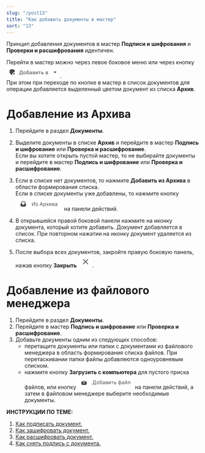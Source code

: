```yaml
---
slug: "/post13"
title: "Как добавить документы в мастер"
sort: "13"
---
```


Принцип добавления документов в мастер **Подписи и шифрования** и **Проверки и расшифрования** идентичен.

Перейти в мастер можно через левое боковое меню или через кнопку ![add-to-button.jpg](./images/add-to-button.jpg "Добавить в").  
При этом при переходе по кнопке в мастер в список документов для операции добавляется выделенный цветом документ из списка **Архив**.

# Добавление из Архива

1. Перейдите в раздел **Документы**.
2. Выделите документы в списке **Архив** и перейдите в мастер **Подпись и шифрование** или **Проверка и расшифрование**.  
Если вы хотите открыть пустой мастер, то не выбирайте документы и перейдите в мастер **Подпись и шифрование** или **Проверка и расшифрование**.
3. Если в списке нет документов, то нажмите **Добавить из Архива** в области формирования списка.  
Если в списке документы уже добавлены, то нажмите кнопку ![from-archive-button.jpg](./images/from-archive-button.jpg "Из Архива") на панели действий.

1. В открывшейся правой боковой панели нажмите на иконку документа, который хотите добавить.
    Документ добавляется в список. 
    При повторном нажатии на иконку документ удаляется из списка.

2. После выбора всех документов, закройте правую боковую панель, нажав кнопку **Закрыть** ![close-button.jpg](./images/close-button.jpg "Закрыть").
  
# Добавление из файлового менеджера

1. Перейдите в раздел **Документы**.
2. Перейдите в мастер **Подпись и шифрование** или **Проверка и расшифрование**.
3. Добавьте документы одним из следующих способов:
   - перетащите документы или папки с документами из файлового менеджера в область формирования списка файлов. При перетаскивании папки  файлы добавляются одноуровневым списком.
   - нажмите кнопку **Загрузить с компьютера** для пустого приска файлов, или  кнопку ![add-file-button.jpg](./images/add-file-button.jpg "Добавить файл") на панели действий, а затем в файловом менеджере выберите необходимые документы.

**ИНСТРУКЦИИ ПО ТЕМЕ:**  
1. [Как подписать документ.](./sign.md)  
4. [Как зашифровать документ.](./cipher.md)  
5. [Как расшифровать документ.](./decrypt.md)  
6. [Как снять подпись с документа.](./remove-sign.md)

